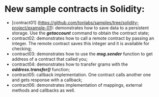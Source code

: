 # New sample contracts in Solidity:

* [contract01] (https://github.com/tonlabs/samples/tree/solidity-project/example-01): demonstrates how to save data to a persistent storage. Use the ***getaccount*** command to obtain the contract state;
* contract02: demonstrates how to call a remote contract by passing an integer. The remote contract saves this integer and it is available for checking;
* contract03: demonstrates how to use the ***msg.sender*** function to get address of a contract that called you;
* contract04: demonstrates how to transfer grams with the ***address.transfer()*** function;
* contract05: callback implementation. One contract calls another one and gets response with a callback;
* contract06: demonstrates implementation of mappings, external methods and callbacks as well.
    

